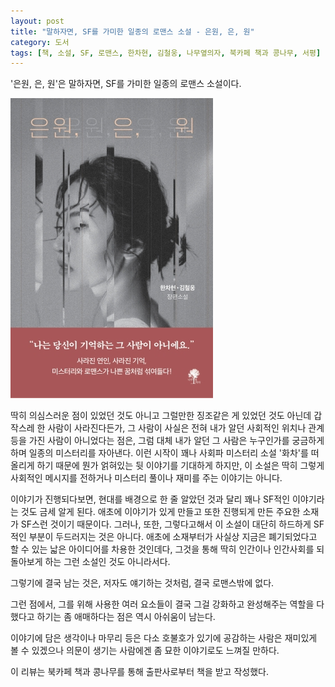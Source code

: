 ```yaml
---
layout: post
title: "말하자면, SF를 가미한 일종의 로맨스 소설 - 은원, 은, 원"
category: 도서
tags: [책, 소설, SF, 로맨스, 한차현, 김철웅, 나무옆의자, 북카페 책과 콩나무, 서평]
---
```


'은원, 은, 원'은
말하자면, SF를 가미한 일종의 로맨스 소설이다.

![표지](/images/book/eunwon-eun-won-book.jpg)

딱히 의심스러운 점이 있었던 것도 아니고
그럴만한 징조같은 게 있었던 것도 아닌데
갑작스레 한 사람이 사라진다든가,
그 사람이 사실은 전혀 내가 알던 사회적인 위치나 관계등을 가진 사람이 아니었다는 점은,
그럼 대체 내가 알던 그 사람은 누구인가를 궁금하게 하며 일종의 미스터리를 자아낸다.
이런 시작이 꽤나 사회파 미스터리 소설 '화차'를 떠올리게 하기 때문에
뭔가 얽혀있는 뒷 이야기를 기대하게 하지만,
이 소설은 딱히 그렇게 사회적인 메시지를 전하거나
미스터리 풀이나 재미를 주는 이야기는 아니다.

이야기가 진행되다보면, 현대를 배경으로 한 줄 알았던 것과 달리
꽤나 SF적인 이야기라는 것도 금세 알게 된다.
애초에 이야기가 있게 만들고
또한 진행되게 만든 주요한 소재가 SF스런 것이기 때문이다.
그러나, 또한, 그렇다고해서 이 소설이 대단히 하드하게 SF적인 부분이 두드러지는 것은 아니다.
애초에 소재부터가 사실상 지금은 폐기되었다고 할 수 있는 낣은 아이디어를 차용한 것인데다,
그것을 통해 딱히 인간이나 인간사회를 되돌아보게 하는
그런 소설인 것도 아니라서다.

그렇기에 결국 남는 것은,
저자도 얘기하는 것처럼,
결국 로맨스밖에 없다.

그런 점에서,
그를 위해 사용한 여러 요소들이
결국 그걸 강화하고 완성해주는 역할을 다했다고 하기는 좀 애매하다는 점은
역시 아쉬움이 남는다.

이야기에 담은 생각이나 마무리 등은 다소 호불호가 있기에
공감하는 사람은 재미있게 볼 수 있겠으나
의문이 생기는 사람에겐 좀 묘한 이야기로도 느껴질 만하다.



<div class="im im-info">
이 리뷰는 북카페 책과 콩나무를 통해 출판사로부터 책을 받고 작성했다.
</div>
